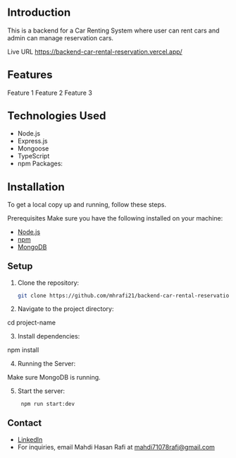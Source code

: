 ## <span style="font-size: 24px;">Introduction</span>
This is a backend for a Car Renting System where user can rent cars and admin can manage reservation cars.

Live URL
https://backend-car-rental-reservation.vercel.app/

## <span style="font-size: 24px;">Features</span>
Feature 1
Feature 2
Feature 3

## <span style="font-size: 24px;">Technologies Used</span>
- Node.js
- Express.js
- Mongoose
- TypeScript
- npm Packages:
## <span style="font-size: 24px;">Installation</span>
To get a local copy up and running, follow these steps.

Prerequisites
Make sure you have the following installed on your machine:
- [Node.js](https://nodejs.org/en/)
- [npm](https://www.npmjs.com/)
- [MongoDB](https://www.mongodb.com/)

### <span style="font-size: 20px;">Setup</span>
1. Clone the repository:
   ```bash
   git clone https://github.com/mhrafi21/backend-car-rental-reservation.git

2. Navigate to the project directory:

 cd project-name

3. Install dependencies:

  npm install

4. Running the Server:

  Make sure MongoDB is running.

5. Start the server:

   ```bash
    npm run start:dev

### <span style="font-size: 20px;">Contact</span>
- [LinkedIn](www.linkedin.com/in/mahdi-hasan-rafi-7215a42a0)
- For inquiries, email Mahdi Hasan Rafi at [mahdi71078rafi@gmail.com](mailto:mahdi71078rafi@gmail.com)

